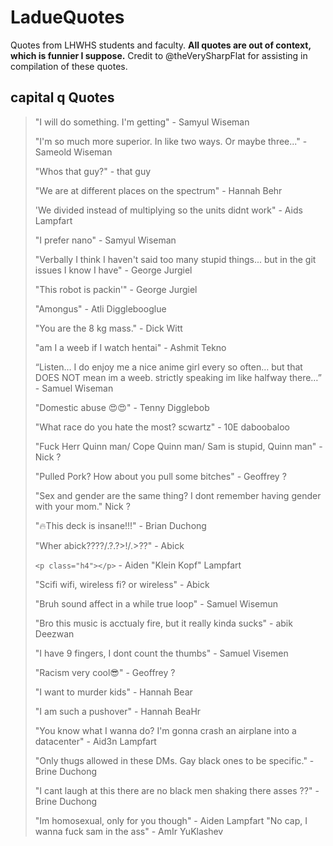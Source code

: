 # LadueQuotes
 Quotes from LHWHS students and faculty. **All quotes are out of context, which is funnier I suppose.** Credit to @theVerySharpFlat for assisting in compilation of these quotes.
## capital q Quotes
> "I will do something. I'm getting" - Samyul Wiseman
> 
> "I'm so much more superior. In like two ways. Or maybe three..." - Sameold Wiseman
>
> "Whos that guy?" - that guy
> 
> "We are at different places on the spectrum" - Hannah Behr
> 
> 'We divided instead of multiplying so the units didnt work" - Aids Lampfart
> 
> "I prefer nano" - Samyul Wiseman
> 
> "Verbally I think I haven't said too many stupid things... but in the git issues I know I have" - George Jurgiel
> 
> "This robot is packin'" - George Jurgiel
>
> "Amongus" - Atli Digglebooglue
>
> "You are the 8 kg mass." - Dick Witt
> 
> "am I a weeb if I watch hentai" - Ashmit Tekno
> 
> “Listen… I do enjoy me a nice anime girl every so often… but that DOES NOT mean im a weeb. strictly speaking im like halfway there…” - Samuel Wiseman
> 
> "Domestic abuse 😍😍" - Tenny Digglebob
> 
> "What race do you hate the most? scwartz" - 10E daboobaloo
> 
> "Fuck Herr Quinn man/ Cope Quinn man/ Sam is stupid, Quinn man" - Nick ?
> 
> "Pulled Pork? How about you pull some bitches" - Geoffrey ?
> 
> "Sex and gender are the same thing? I dont remember having gender with your mom." Nick ?
> 
> "🔥This deck is insane!!!" - Brian Duchong
> 
> "Wher abick????/.?.?>!/.>??" - Abick
> 
> `<p class="h4"></p>` - Aiden "Klein Kopf" Lampfart
> 
> "Scifi wifi, wireless fi? or wireless" - Abick
> 
> "Bruh sound affect in a while true loop" - Samuel Wisemun
> 
>  "Bro this music is acctualy fire, but it really kinda sucks" - abik Deezwan
>  
>  "I have 9 fingers, I dont count the thumbs" - Samuel Visemen
>  
>  "Racism very cool😎" - Geoffrey ?
>  
>  "I want to murder kids" - Hannah Bear
>  
>  "I am such a pushover" - Hannah BeaHr
>  
>  "You know what I wanna do? I'm gonna crash an airplane into a datacenter" - Aid3n Lampfart
>  
>  "Only thugs allowed in these DMs. Gay black ones to be specific." - Brine Duchong
>  
>  "I cant laugh at this there are no black men shaking there asses ??" - Brine Duchong
>  
>  "Im homosexual, only for you though" - Aiden Lampfart
>  "No cap, I wanna fuck sam in the ass" - AmIr YuKlashev
>  
